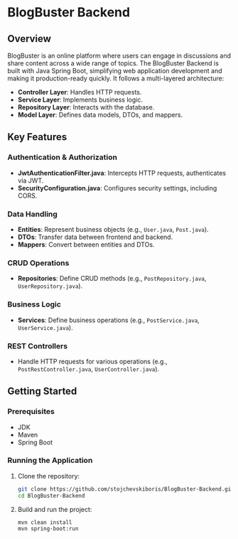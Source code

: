 # BlogBuster Backend

## Overview
BlogBuster is an online platform where users can engage in discussions and share content across a wide range of topics. The BlogBuster Backend is built with Java Spring Boot, simplifying web application development and making it production-ready quickly. It follows a multi-layered architecture:

- **Controller Layer**: Handles HTTP requests.
- **Service Layer**: Implements business logic.
- **Repository Layer**: Interacts with the database.
- **Model Layer**: Defines data models, DTOs, and mappers.

## Key Features

### Authentication & Authorization

- **JwtAuthenticationFilter.java**: Intercepts HTTP requests, authenticates via JWT.
- **SecurityConfiguration.java**: Configures security settings, including CORS.

### Data Handling

- **Entities**: Represent business objects (e.g., `User.java`, `Post.java`).
- **DTOs**: Transfer data between frontend and backend.
- **Mappers**: Convert between entities and DTOs.

### CRUD Operations

- **Repositories**: Define CRUD methods (e.g., `PostRepository.java`, `UserRepository.java`).

### Business Logic

- **Services**: Define business operations (e.g., `PostService.java`, `UserService.java`).

### REST Controllers

- Handle HTTP requests for various operations (e.g., `PostRestController.java`, `UserController.java`).

## Getting Started

### Prerequisites

- JDK
- Maven
- Spring Boot

### Running the Application

1. Clone the repository:
   ```bash
   git clone https://github.com/stojchevskiboris/BlogBuster-Backend.git
   cd BlogBuster-Backend
2. Build and run the project:
   ```bash
   mvn clean install
   mvn spring-boot:run
